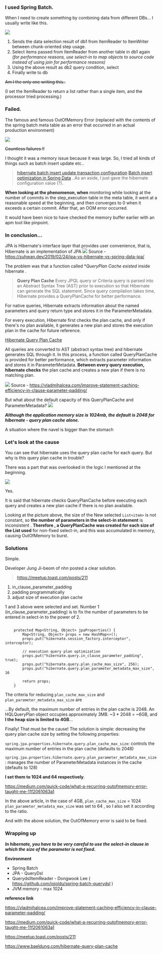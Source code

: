 

### I used Spring Batch.

When I need to create something by combining data from different DBs...
I usually write like this.

![](https://images.velog.io/images/recordsbeat/post/88c6590e-28dd-4c7b-b73c-e75d721faab4/image.png)

1. Sends the data selection result of db1 from ItemReader to ItemWriter between chunk-oriented step usage.
2. Select items passed from ItemReader from another table in db1 again
_(for performance reasons, use select-in to map objects to source code instead of using join for performance reasons)_
3. Using the above result as db2 query condition, select
4. Finally write to db


~~Am I the only one writing this..~~

(I set the ItemReader to return a list rather than a single item, and the processor tried processing.)





### Failed.

The famous and famous OutOfMemory Error
(replaced with the contents of the spring batch meta table as an error that occurred in an actual production environment)

![](https://images.velog.io/images/recordsbeat/post/9ecd5876-dcea-49a0-a82e-1c8e65f9ae10/%E1%84%89%E1%85%B3%E1%84%8F%E1%85%B3%E1%84%85%E1%85%B5%E1%86%AB%E1%84%89%E1%85%A3%E1%86%BA%202021-04-25%20%E1%84%8B%E1%85%A9%E1%84%92%E1%85%AE%203.49.27.png)

~~Countless failures !!~~

I thought it was a memory issue because it was large.
So, I tried all kinds of things such as batch insert update etc..
> [hibernate batch insert update transaction configuration](https://m.blog.naver.com/writer0713/221723210970)
[Batch insert optimization in Spring Data](https://homoefficio.github.io/2020/01/25/Spring-Data%EC%97%90%EC%84%9C-Batch-Insert-%EC%B5%9C%EC%A0%81%ED%99%94/)
..As an aside, I just gave the hibernate configuration value (?).


**When looking at the phenomenon, when**
monitoring while looking at the number of commits in the step_execution table in the meta table, it went at a reasonable
speed at the beginning, and then converges to 0 when it exceeds a certain commit. After that, an OOM error occurred.

It would have been nice to have checked the memory buffer earlier with an apm tool like pinpoint.




### In conclusion...

JPA is Hibernate's interface layer that provides user convenience, that is, Hibernate
is an implementation of JPA
![](https://images.velog.io/images/recordsbeat/post/504fcaef-216e-4f98-85f3-16779a23b06d/image.png)
Source - https://suhwan.dev/2019/02/24/jpa-vs-hibernate-vs-spring-data-jpa/


The problem was that a function called **QueryPlan Cache existed* inside hibernate .
> **Query Plan Cache**
Every JPQL query or Criteria query is parsed into an Abstract Syntax Tree (AST) prior to execution so that Hibernate can generate the SQL statement. Since query compilation takes time, Hibernate provides a QueryPlanCache for better performance.
> 
For native queries, Hibernate extracts information about the named parameters and query return type and stores it in the ParameterMetadata.
> 
For every execution, Hibernate first checks the plan cache, and only if there's no plan available, it generates a new plan and stores the execution plan in the cache for future reference.
>
[Hibernate Query Plan Cache](https://www.baeldung.com/hibernate-query-plan-cache#query-plan-cache)


All queries are converted to AST (abstract syntax tree) and hibernate generates SQL through it.
In this process, a function called QueryPlanCache is provided for better performance, which extracts parameter information and stores it in ParameterMetadata.
**Between every query execution, hibernate checks** the plan cache and creates a new plan if there is no matching plan.

![](https://images.velog.io/images/recordsbeat/post/67a27204-b154-42a7-bec4-a6b8330b0c41/StatementLifeCycle-1024x767.png)
Source - https://vladmihalcea.com/improve-statement-caching-efficiency-in-clause-parameter-padding/


But what about the default capacity of this QueryPlanCache and ParameterMetadata?
![](https://images.velog.io/images/recordsbeat/post/259a9377-2d02-4f1a-a204-380aa91e9a66/%E1%84%89%E1%85%B3%E1%84%8F%E1%85%B3%E1%84%85%E1%85%B5%E1%86%AB%E1%84%89%E1%85%A3%E1%86%BA%202021-04-25%20%E1%84%8B%E1%85%A9%E1%84%92%E1%85%AE%204.42.31.png)

_**Although the application memory size is 1024mb, the
default is 2048 for hibernate - query plan cache alone.**_

A situation where the navel is bigger than the stomach




### Let's look at the cause

You can see that hibernate uses the query plan cache for each query.
But why is this query plan cache in trouble?

There was a part that was overlooked in the logic I mentioned at the beginning.


![](https://images.velog.io/images/recordsbeat/post/884c6e65-7b32-40cc-aadc-6882b610593b/image.png)

Yes.

It is said that hibernate checks QueryPlanCache before executing each query and creates a new plan cache if there is no plan available.

Looking at the picture above, the size of the New selected ``List<item>`` is not constant, so
**the number of parameters in the select-in statement** is inconsistent . **Therefore , a QueryPlanCache was created for each size of the List used** for
non-fixed select-in, and this was accumulated in memory, causing OutOfMemory to burst.



### Solutions

Simple.

Developer Jung Ji-beom of nhn posted a clear solution.
> https://meetup.toast.com/posts/211
1) in_clause_parameter_padding
2) padding programmatically
3) adjust size of execution plan cache 

1 and 3 above were selected and set.
Number 1 (in_clause_parameter_padding) is
to fix the number of parameters to be entered in select-in to the power of 2.

```

    protected Map<String, Object> jpaProperties() {
        Map<String, Object> props = new HashMap<>();
        props.put("hibernate.session_factory.interceptor", interceptor);

        // execution query plan optimization
        props.put("hibernate.query.in_clause_parameter_padding", true);
        props.put("hibernate.query.plan_cache_max_size", 256);
        props.put("hibernate.query.plan_parameter_metadata_max_size", 16
        
        return props;
    }
```

The criteria for reducing ``plan_cache_max_size`` and ``plan_parameter_metadata_max_size`` are

>
...By default, the maximum number of entries in the plan cache is 2048. An HQLQueryPlan object occupies approximately 3MB. ~3 * 2048 = ~6GB, and **I the heap size is limited to 4GB**…

Finally! That must be the cause!
The solution is simple: decreasing the query plan cache size by setting the following properties:
>
``spring.jpa.properties.hibernate.query.plan_cache_max_size``: controls the maximum number of entries in the plan cache (defaults to 2048)
>
``spring.jpa.properties.hibernate.query.plan_parameter_metadata_max_size``: manages the number of ParameterMetadata instances in the cache (defaults to 128)
>
**I set them to 1024 and 64 respectively**.
>
https://medium.com/quick-code/what-a-recurring-outofmemory-error-taught-me-11f2061063a1

In the above article, in the case of 4GB,
``plan_cache_max_size`` = 1024
``plan_parameter_metadata_max_size`` was set to 64
, so I also set it according to the ratio.

And with the above solution, the OutOfMemory error is said to be fixed.

### Wrapping up

_**In hibernate, you have to be very careful to use the select-in clause in which the size of the parameter is not fixed.**_


**Environment**
- Spring Batch
-  JPA - QueryDsl
- QuerydslItemReader - Dongwook Lee
( https://github.com/jojoldu/spring-batch-querydsl )
- JVM memory - max 1024



**reference link**

https://vladmihalcea.com/improve-statement-caching-efficiency-in-clause-parameter-padding/

https://medium.com/quick-code/what-a-recurring-outofmemory-error-taught-me-11f2061063a1

https://meetup.toast.com/posts/211

https://www.baeldung.com/hibernate-query-plan-cache
